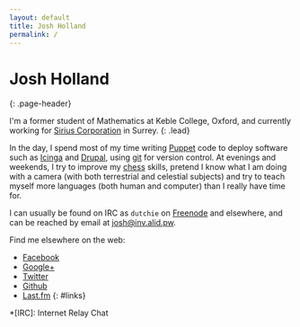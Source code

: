 ```yaml
---
layout: default
title: Josh Holland
permalink: /
---
```


<div class="container" markdown="1">

# Josh Holland
{: .page-header}

I'm a former student of Mathematics at Keble
College, Oxford, and currently working for [Sirius
Corporation] in Surrey.
{: .lead}

<div class="row" markdown="1">

<div class="col-md-5" markdown="1">

In the day, I spend most of my time writing [Puppet] code to deploy
software such as [Icinga] and [Drupal], using [git] for version
control. At evenings and weekends, I try to improve my [chess] skills,
pretend I know what I am doing with a camera (with both terrestrial and
celestial subjects) and try to teach myself more languages (both human
and computer) than I really have time for.

I can usually be found on IRC as `dutchie` on [Freenode] and elsewhere,
and can be reached by email at <josh@inv.alid.pw>.

Find me elsewhere on the web:

 * [Facebook]
 * [Google+]
 * [Twitter]
 * [Github]
 * [Last.fm]
{: #links}

</div>

<div class="col-md-7">
</div>

</div>

</div>

[Sirius Corporation]: http://www.siriusopensource.com/
[Puppet]: http://puppetlabs.com/
[Icinga]: https://www.icinga.org/
[git]: http://git-scm.com/
[Drupal]: https://www.drupal.org/
[chess]: http://en.lichess.org/@/jshholland
[Facebook]: https://www.facebook.com/jshholland
[Google+]: https://plus.google.com/+JoshHolland
[Twitter]: https://twitter.com/jshholland
[Github]: https://github.com/jshholland
[Last.fm]: http://www.last.fm/user/jshholland
[Freenode]: http://freenode.net/

*[IRC]: Internet Relay Chat
